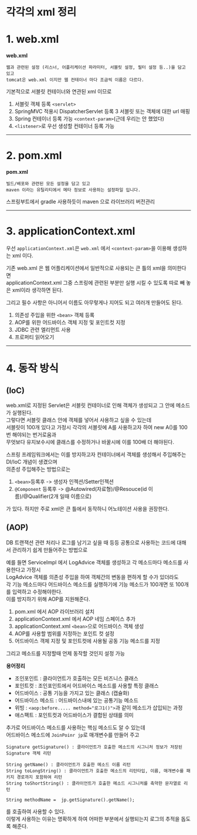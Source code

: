 각각의 xml 정리
=======================
# 1. web.xml
**web.xml**
```
웹과 관련된 설정 (리스너, 어플리케이션 파라미터, 서블릿 설정, 필터 설정 등..)을 담고 있고 
tomcat은 web.xml 이지만 웹 컨테이너 마다 조금씩 이름은 다르다. 
``` 
기본적으로 서블릿 컨테이너와 연관된 xml 이므로 
1. 서블릿 객체 등록 ```<servlet>``` 
2. SpringMVC 적용시 DispatcherServlet 등록 
3  서블릿 또는 객체에 대한 url 매핑 
4. Spring 컨테이너 등록 가능 ```<context-param>```(근데 우리는 안 했었다)  
5. ```<listener>```로 우선 생성할 컨테이너 등록 가능

***
# 2. pom.xml
**pom.xml**
```
빌드/배포와 관련된 모든 설정을 담고 있고 
maven 이라는 유틸리티에서 메타 정보로 사용하는 설정파일 입니다.
``` 
스프링부트에서 gradle 사용하듯이 maven 으로 라이브러리 버전관리     
    
***
# 3. applicationContext.xml
우선 ```applicationContext.xml```은 ```web.xml``` 에서 ```<context-param>```을 이용해 생성하는 xml 이다.     
   
기존 web.xml 은 웹 어플리케이션에서 일반적으로 사용되는 큰 틀의 xml을 의미한다면   
applicationContext.xml 그중 스프링에 관련된 부분만 실행 시킬 수 있도록 따로 빼 놓은 xml이라 생각하면 된다.    
   
그리고 필수 사항은 아니어서 이름도 아무렇게나 지어도 되고 여러개 만들어도 된다.  

1. 의존성 주입을 위한 ```<bean>``` 객체 등록
2. AOP를 위한 어드바이스 객체 지정 및 포인트컷 지정
3. JDBC 관련 엘리먼트 사용 
4. 프로퍼티 읽어오기  

***
# 4. 동작 방식
## (IoC)
web.xml로 지정된 Servlet은 서블릿 컨테이너로 인해 객체가 생성되고 그 안에 메소드가 실행된다.   
그렇다면 서블릿 클래스 안에 객체를 넣어서 사용하고 싶을 수 있는데  
서블릿이 100개 있다고 가정시 각각의 서블릿에 A를 사용하고자 하여 new A()를 100번 해야되는 번거로움과  
무엇보다 유지보수시에 클래스를 수정하거나 바꿀시에 이를 100배 더 해야된다.    
  
스프링 프레임워크에서는 이를 방지하고자 컨테이너에서 객체를 생성해서 주입해주는 DI/IoC 개념이 생겼으며  
의존성 주입해주는 방법으로는     
1. ```<bean>```등록후 -> 생성자 인젝션/Setter인젝션
2. ```@Component``` 등록후 -> @Autowired(자료형)/@Resouce(id 이름)/@Qualifier(2개 일때 이름으로)   
   
가 있다. 하지만 주로 xml은 큰 틀에서 동작하니 어노테이션 사용을 권장한다.    

## (AOP)  
DB 트랜잭션 관련 처리나 로그를 남기고 싶을 때 등등 
공통으로 사용하는 코드에 대해서 관리하기 쉽게 만들어주는 방법으로    
  
예를 들면 ServiceImpl 에서 LogAdvice 객체를 생성하고 각 메소드마다 메소드를 사용한다고 가정시  
LogAdvice 객체를 의존성 주입을 하여 객체간의 변동을 편하게 할 수가 있더라도  
각 기능 메소드마다 어드바이스 메소드를 실행하기에 기능 메소드가 100개면 또 100개를 입력하고 수정해야한다.    
이를 방지하기 위해 AOP를 지원해준다.  

1. pom.xml 에서 AOP 라이브러리 설치
2. applicationContext.xml 에서 AOP 네임 스페이스 추가  
3. applicationContext.xml ```<bean>```으로 어드바이스 객체 생성 
4. AOP를 사용할 범위를 지정하는 포인트 컷 설정
5. 어드바이스 객체 지정 및 포인트컷에 사용될 공동 기능 메소드를 지정   
  
그리고 메소드를 지정할때 언제 동작할 것인지 설정 가능   

**용어정리**
* 조인포인트 : 클라이언트가 호출하는 모든 비즈니스 클래스  
* 포인트컷 : 조인포인트에서 어드바이스 메소드를 사용할 특정 클래스  
* 어드바이스 : 공통 기능을 가지고 있는 클래스 (캡슐화)  
* 어드바이스 메소드 : 어드바이스내에 있는 공통기능 메소드  
* 위빙 : ```<aop:before..... method="로그1()">```과 같이 메소드가 삽입되는 과정
* 애스팩트 : 포인트컷과 어드바이스가 결합된 상태를 의미  

추가로 어드바이스 메소드를 사용하는 핵심 메소드도 알 수 있는데   
어드바이스 메소드에 ```JoinPoinr jp```로 매개변수를 만들어 주고  
```
Signature getSignature() : 클라이언트가 호출한 메소드의 시그니처 정보가 저장된 Signature 객체 리턴  
```
```
String getName() : 클라이언트가 호출한 메소드 이름 리턴
String toLongString() : 클라이언트가 호출한 메소드의 리턴타입, 이름, 매개변수를 패키지 경로까지 포함하여 리턴 
String toShortString() : 클라이언트가 호출한 메소드 시그니처를 축약한 문자열로 리턴  
```
```
String methodName =  jp.getSignature().getName();
```
를 호출하여 사용할 수 있다.  
이렇게 사용하는 이유는 명확하게 하여 어떠한 부분에서 실행되는지 로그의 추적을 돕도록 해준다.  
  
